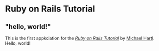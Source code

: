 # Ruby on Rails Tutorial

## "hello, world!"

This is the first appkciation for the 
[*Ruby on Rails Tutorial*](http://www.railstutorial.org/)
by [Michael Hartl](http://www.michaelhartl.com/). Hello, world!